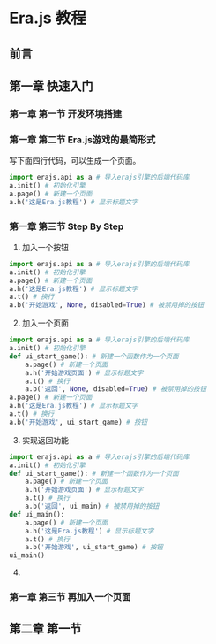 # Era.js 教程

## 前言

## 第一章 快速入门

### 第一章 第一节 开发环境搭建

### 第一章 第二节 Era.js游戏的最简形式

写下面四行代码，可以生成一个页面。

```python
import erajs.api as a # 导入erajs引擎的后端代码库
a.init() # 初始化引擎
a.page() # 新建一个页面
a.h('这是Era.js教程') # 显示标题文字
```

### 第一章 第三节 Step By Step

1. 加入一个按钮


```python
import erajs.api as a # 导入erajs引擎的后端代码库
a.init() # 初始化引擎
a.page() # 新建一个页面
a.h('这是Era.js教程') # 显示标题文字
a.t() # 换行
a.b('开始游戏', None, disabled=True) # 被禁用掉的按钮
```

2. 加入一个页面

```python
import erajs.api as a # 导入erajs引擎的后端代码库
a.init() # 初始化引擎
def ui_start_game(): # 新建一个函数作为一个页面
    a.page() # 新建一个页面
	a.h('开始游戏页面') # 显示标题文字
	a.t() # 换行
	a.b('返回', None, disabled=True) # 被禁用掉的按钮
a.page() # 新建一个页面
a.h('这是Era.js教程') # 显示标题文字
a.t() # 换行
a.b('开始游戏', ui_start_game) # 按钮
```

3. 实现返回功能

```python
import erajs.api as a # 导入erajs引擎的后端代码库
a.init() # 初始化引擎
def ui_start_game(): # 新建一个函数作为一个页面
    a.page() # 新建一个页面
	a.h('开始游戏页面') # 显示标题文字
	a.t() # 换行
	a.b('返回', ui_main) # 被禁用掉的按钮
def ui_main():
    a.page() # 新建一个页面
    a.h('这是Era.js教程') # 显示标题文字
    a.t() # 换行
    a.b('开始游戏', ui_start_game) # 按钮
ui_main()
```

4. 

### 第一章 第三节 再加入一个页面

## 第二章 第一节